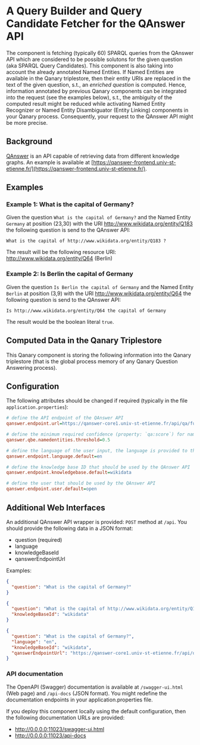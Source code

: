 # A Query Builder and Query Candidate Fetcher for the QAnswer API

The component is fetching (typically 60) SPARQL queries from the QAnswer API which are considered to be possible
solutons for the given question (aka SPARQL Query Candidates).
This component is also taking into account the already annotated Named Entities.
If Named Entities are available in the Qanary triplestore, then their entity URIs are replaced in the text of the given
question, s.t., an *enriched question* is computed.
Hence, information annotated by previous Qanary components can be integrated into the request (see the examples below),
s.t., the ambiguity of the computed result might be reduced while activating Named Entity Recognizer or Named Entity
Disambiguator (Entity Linking) components in your Qanary process.
Consequently, your request to the QAnswer API might be more precise.

## Background

[QAnswer](https://www.qanswer.eu/) is an API capable of retrieving data from different knowledge graphs.
An example is available at [https://qanswer-frontend.univ-st-etienne.fr/](https://qanswer-frontend.univ-st-etienne.fr/).

## Examples

### Example 1: What is the capital of Germany?

Given the question `What is the capital of Germany?` and the Named Entity `Germany` at position (23,30) with the
URI http://www.wikidata.org/entity/Q183 the following question is send to the QAnswer API:

```What is the capital of http://www.wikidata.org/entity/Q183 ?```

The result will be the following resource URI: http://www.wikidata.org/entity/Q64 (Berlin)

### Example 2: Is Berlin the capital of Germany

Given the question `Is Berlin the capital of Germany` and the Named Entity `Berlin` at position (3,9) with the
URI http://www.wikidata.org/entity/Q64 the following question is send to the QAnswer API:

```Is http://www.wikidata.org/entity/Q64 the capital of Germany```

The result would be the boolean literal `true`.

## Computed Data in the Qanary Triplestore

This Qanary component is storing the following information into the Qanary triplestore (that is the global process
memory of any Qanary Question Answering process).

## Configuration

The following attributes should be changed if required (typically in the file `application.properties`):

```ini
# define the API endpoint of the QAnswer API
qanswer.endpoint.url=https://qanswer-core1.univ-st-etienne.fr/api/qa/full

# define the minimum required confidence (property: `qa:score`) for named entities (otherwise they are ignored)
qanswer.qbe.namedentities.threshold=0.5

# define the language of the user input, the language is provided to the QAnswer API
qanswer.endpoint.language.default=en

# define the knowledge base ID that should be used by the QAnswer API
qanswer.endpoint.knowledgebase.default=wikidata

# define the user that should be used by the QAnswer API
qanswer.endpoint.user.default=open
```

## Additional Web Interfaces

An additional QAnswer API wrapper is provided: `POST` method at `/api`.
You should provide the following data in a JSON format:

* question (required)
* language
* knowledgeBaseId
* qanswerEndpointUrl

Examples:

```json
{
  "question": "What is the capital of Germany?"
}
```

```json
{
  "question": "What is the capital of http://www.wikidata.org/entity/Q183 ?",
  "knowledgeBaseId": "wikidata"
}
```

```json
{
  "question": "What is the capital of Germany?",
  "language": "en",
  "knowledgeBaseId": "wikidata",
  "qanswerEndpointUrl": "https://qanswer-core1.univ-st-etienne.fr/api/qa/full"
}
```

### API documentation

The OpenAPI (Swagger) documentation is available at `/swagger-ui.html` (Web page) and `/api-docs` (JSON format).
You might redefine the documentation endpoints in your application.properties file.

If you deploy this component locally using the default configuration, then the following documentation URLs are
provided:

* http://0.0.0.0:11023/swagger-ui.html
* http://0.0.0.0:11023/api-docs
